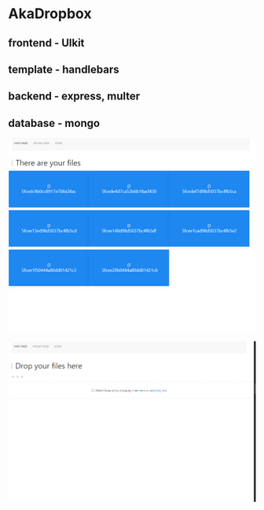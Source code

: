 # AkaDropbox

## frontend - Ulkit
## template - handlebars
## backend - express, multer
## database - mongo
![imagename](https://github.com/htmlfriend/AkaDropbox/blob/main/images/2020-12-07_21-18-05.png)

![imagename](https://github.com/htmlfriend/AkaDropbox/blob/main/images/2020-12-07_21-18-35.png)
